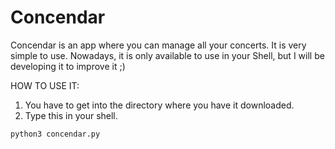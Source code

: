# Concendar
Concendar is an app where you can manage all your concerts. It is very simple to use.
Nowadays, it is only available to use in your Shell, but I will be developing it to improve it ;)

HOW TO USE IT:
1. You have to get into the directory where you have it downloaded.
2. Type this in your shell.

```bash
python3 concendar.py
```
